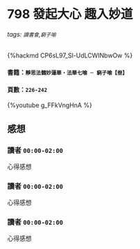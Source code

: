 # 798 發起大心 趣入妙道
###### tags: `讀書會`,`窮子喻`
{%hackmd CP6sL97_Sl-UdLCWINbwOw %}

#### 書籍：`靜思法髓妙蓮華‧法華七喻 ─ 窮子喻【叁】`
#### 頁數：`226-242`
{%youtube g_FFkVngHnA %}

## 感想
### 讀者 `00:00-02:00`
心得感想

### 讀者 `00:00-02:00`
心得感想

### 讀者 `00:00-02:00`
心得感想
